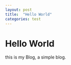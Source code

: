 ```yaml
---
layout: post
title:  "Hello World"
categories: test
---
```


# Hello World

this is my Blog, a simple blog. 
